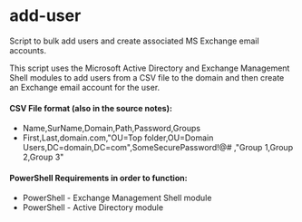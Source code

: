 # add-user
Script to bulk add users and create associated MS Exchange email accounts.

This script uses the Microsoft Active Directory and Exchange Management Shell modules to add users from a CSV file to the domain and then create an Exchange email account for the user.

#### CSV File format (also in the source notes):
  - Name,SurName,Domain,Path,Password,Groups
  - First,Last,domain.com,"OU=Top folder,OU=Domain Users,DC=domain,DC=com",SomeSecurePassword!@# ,"Group 1,Group 2,Group 3"


#### PowerShell Requirements in order to function:
  - PowerShell - Exchange Management Shell module
  - PowerShell - Active Directory module
